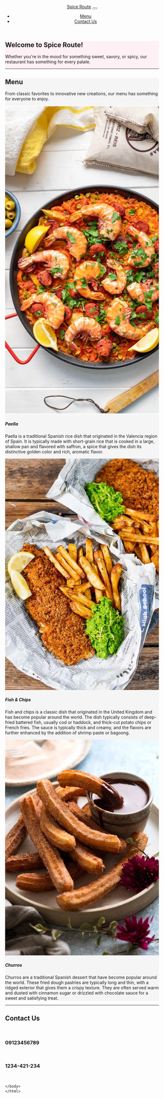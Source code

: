 <!DOCTYPE html>
<html lang="en">
  <head>
    <meta charset="UTF-8">
    <meta name="viewport" content="width=device-width, initial-scale=1.0">
    <title>Spice Route</title>
    <!-- Add the Bootstrap CSS stylesheet link here -->
    <link rel="stylesheet" href="https://stackpath.bootstrapcdn.com/bootstrap/4.3.1/css/bootstrap.min.css" integrity="sha384-ggOyR0iXCbMQv3Xipma34MD+dH/1fQ784/j6cY/iJTQUOhcWr7x9JvoRxT2MZw1T" crossorigin="anonymous">
  </head>
  <body>
    <header>
      <nav class="navbar navbar-expand-lg navbar-light bg-light">
        <a class="navbar-brand" href="#">Spice Route</a>
        <button class="navbar-toggler" type="button" data-toggle="collapse" data-target="#navbarNav" aria-controls="navbarNav" aria-expanded="false" aria-label="Toggle navigation">
          <span class="navbar-toggler-icon"></span>
        </button>
        <div class="collapse navbar-collapse" id="navbarNav">
          <ul class="navbar-nav">
            <li class="nav-item">
              <a class="nav-link" href="#menu">Menu</a>
            </li>
            <li class="nav-item">
              <a class="nav-link" href="#contact">Contact Us</a>
            </li>
          </ul>
        </div>
      </nav>
    </header>
    <body>
    <main>
      <section id="hero" class="jumbotron text-center" style="background-color:lavenderblush;">
        <h1 class="display-2">Welcome to Spice Route!</h1>
        <p class="lead">Whether you're in the mood for something sweet, savory, or spicy, our restaurant has something for every palate.</p>
        <hr class="my-4">
      </section>
      <section id="menu" class="container" style="background-color: whitesmoke;">
        <h2 class="text-center">Menu</h2>
        <p class="text-center">From classic favorites to innovative new creations, our menu has something for everyone to enjoy.</p>
        <div class="row">
          <!-- Add your menu items here using Bootstrap cards -->
          <div class="col-md-4 mb-3" >
            <div class="card">
              <img src="Paella.jpg" class="card-img-top" alt="...">
              <div class="card-body">
                <h5 class="card-title">Paella</h5>
                <p class="card-text">Paella is a traditional Spanish rice dish that originated in the Valencia region of Spain. It is typically made with short-grain rice that is cooked in a large, shallow pan and flavored with saffron, a spice that gives the dish its distinctive golden color and rich, aromatic flavor.
                </p>
              </div>
            </div>
          </div>
          <div class="col-md-4 mb-3">
            <div class="card">
              <img src="Fish&Chips.jpg" class="card-img-top" alt="...">
              <div class="card-body">
                <h5 class="card-title">Fish & Chips</h5>
                <p class="card-text">Fish and chips is a classic dish that originated in the United Kingdom and has become popular around the world. The dish typically consists of deep-fried battered fish, usually cod or haddock, and thick-cut potato chips or French fries.
                     The sauce is typically thick and creamy, and the flavors are further enhanced by the addition of shrimp paste or bagoong.
                </p>
              </div>
            </div>
          </div>
          <div class="col-md-4 mb-3">
            <div class="card">
              <img src="Churros.jpg" class="card-img-top" alt="...">
              <div class="card-body">
                <h5 class="card-title">Churros</h5>
                <p class="card-text">Churros are a traditional Spanish dessert that have become popular around the world. These fried dough pastries are typically long and thin, with a ridged exterior that gives them a crispy texture. They are often served warm and dusted with cinnamon sugar or drizzled with chocolate sauce for a sweet and satisfying treat.
                </p>
              </div>
            </div>
          </div>
    </section>
    <hr>
    <footer id="contact" class="container">
        <h2 class="text-center">Contact Us</h2>
        <br>
        <h3 class="text-center">09123456789</h3>
        <br>
        <h3 class="text-center">1234-421-234</h3>
        <br>
    </footer>

    </body>
    </html>
